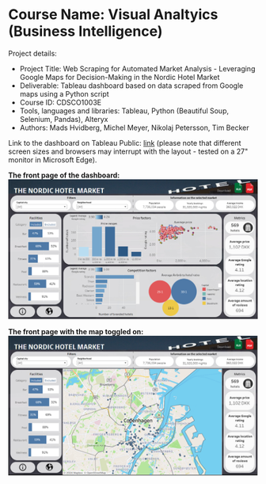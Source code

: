 # Course Name: Visual Analtyics (Business Intelligence)
Project details:
* Project Title: Web Scraping for Automated Market Analysis - Leveraging Google Maps for Decision-Making in the Nordic Hotel Market 
* Deliverable: Tableau dashboard based on data scraped from Google maps using a Python script
* Course ID: CDSCO1003E
* Tools, languages and libraries: Tableau, Python (Beautiful Soup, Selenium, Pandas), Alteryx
* Authors: Mads Hvidberg, Michel Meyer, Nikolaj Petersson, Tim Becker<br>

Link to the dashboard on Tableau Public: [link](https://public.tableau.com/app/profile/mads4252/viz/Nordichotelmarketanalysis/Dashboard) (please note that different screen sizes and browsers may interrupt with the layout - tested on a 27" monitor in Microsoft Edge).

**The front page of the dashboard:**
![Dashboard front page](imgs/VA_Dashboard_front-page.png)

**The front page with the map toggled on:**
![Dashboard map view](imgs/VA_Dashboard_map-view.png)